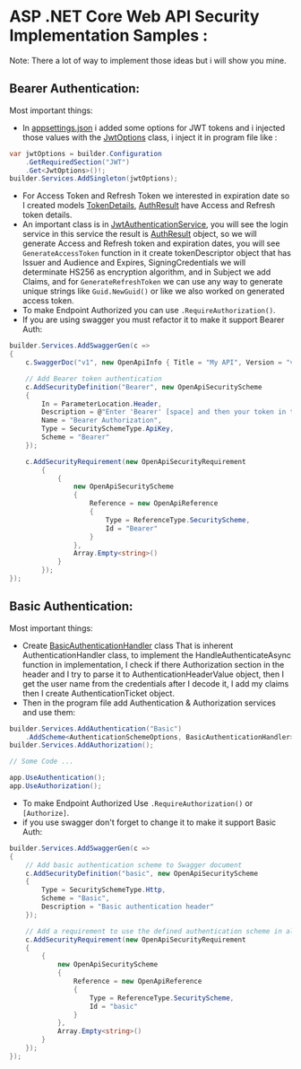 # ASP .NET Core Web API Security Implementation Samples :
Note: There a lot of way to implement those ideas but i will show you mine.
## Bearer Authentication:
Most important things:
  -   In [appsettings.json](https://github.com/MoMakkawi/ASP.NET-Core-Web-API-Security-Sample/blob/master/Bearer%20Authentication/appsettings.json) i added some options for JWT tokens and i injected those values with the [JwtOptions](https://github.com/MoMakkawi/ASP.NET-Core-Web-API-Security-Sample/blob/master/Bearer%20Authentication/Options/JwtOptions.cs) class, i inject it in program file like : 
```cs
var jwtOptions = builder.Configuration
    .GetRequiredSection("JWT")
    .Get<JwtOptions>()!;
builder.Services.AddSingleton(jwtOptions);
```
  -  For Access Token and Refresh Token we interested in expiration date so I created models [TokenDetails](https://github.com/MoMakkawi/ASP.NET-Core-Web-API-Security-Sample/blob/master/Bearer%20Authentication/Authentication/Models/TokenDetails.cs), [AuthResult](https://github.com/MoMakkawi/ASP.NET-Core-Web-API-Security-Sample/blob/master/Bearer%20Authentication/Authentication/Models/AuthResult.cs) have Access and Refresh token details.
  -  An important class is in [JwtAuthenticationService](https://github.com/MoMakkawi/ASP.NET-Core-Web-API-Security-Sample/blob/master/Bearer%20Authentication/Authentication/Services/JwtAuthenticationService.cs), you will see the login service in this service the result is [AuthResult](https://github.com/MoMakkawi/ASP.NET-Core-Web-API-Security-Sample/blob/master/Bearer%20Authentication/Authentication/Models/AuthResult.cs) object, so we will generate Access and Refresh token and expiration dates, you will see `GenerateAccessToken` function in it create tokenDescriptor object that has Issuer and Audience and Expires, SigningCredentials we will determinate HS256 as encryption algorithm, and in Subject we add Claims, and for `GenerateRefreshToken` we can use any way to generate unique strings like `Guid.NewGuid()` or like we also worked on generated access token. 
  -  To make Endpoint Authorized you can use `.RequireAuthorization()`.
  -  If you are using swagger you must refactor it to make it support Bearer Auth:
```cs
builder.Services.AddSwaggerGen(c =>
{
    c.SwaggerDoc("v1", new OpenApiInfo { Title = "My API", Version = "v1" });

    // Add Bearer token authentication
    c.AddSecurityDefinition("Bearer", new OpenApiSecurityScheme
    {
        In = ParameterLocation.Header,
        Description = @"Enter 'Bearer' [space] and then your token in the text input below. Example: 'Bearer 12345abcdef'",
        Name = "Bearer Authorization",
        Type = SecuritySchemeType.ApiKey,
        Scheme = "Bearer"
    });

    c.AddSecurityRequirement(new OpenApiSecurityRequirement
        {
            {
                new OpenApiSecurityScheme
                {
                    Reference = new OpenApiReference
                    {
                        Type = ReferenceType.SecurityScheme,
                        Id = "Bearer"
                    }
                },
                Array.Empty<string>()
            }
        });
});
```

## Basic Authentication:
Most important things:
  -  Create [BasicAuthenticationHandler](https://github.com/MoMakkawi/ASP.NET-Core-Web-API-Security-Sample/blob/master/Basic%20Authentication/Authentication/BasicAuthenticationHandler.cs) class That is inherent AuthenticationHandler class,
  to implement the HandleAuthenticateAsync function in implementation,
 I check if there Authorization section in the header and I try to parse it to AuthenticationHeaderValue object,
 then I get the user name from the credentials after I decode it, I add my claims then I create AuthenticationTicket object.
  -  Then in the program file add Authentication & Authorization services and use them:
```cs 
builder.Services.AddAuthentication("Basic")
    .AddScheme<AuthenticationSchemeOptions, BasicAuthenticationHandler>("Basic", null);
builder.Services.AddAuthorization();

// Some Code ...

app.UseAuthentication();
app.UseAuthorization();
```
  -  To make Endpoint Authorized Use `.RequireAuthorization()` or `[Authorize]`.
  - if you use swagger don't forget to change it to make it support Basic Auth:
```cs
builder.Services.AddSwaggerGen(c =>
{
    // Add basic authentication scheme to Swagger document
    c.AddSecurityDefinition("basic", new OpenApiSecurityScheme
    {
        Type = SecuritySchemeType.Http,
        Scheme = "Basic",
        Description = "Basic authentication header"
    });

    // Add a requirement to use the defined authentication scheme in all operations
    c.AddSecurityRequirement(new OpenApiSecurityRequirement
    {
        {
            new OpenApiSecurityScheme
            {
                Reference = new OpenApiReference
                {
                    Type = ReferenceType.SecurityScheme,
                    Id = "basic"
                }
            },
            Array.Empty<string>()
        }
    });
});

```
